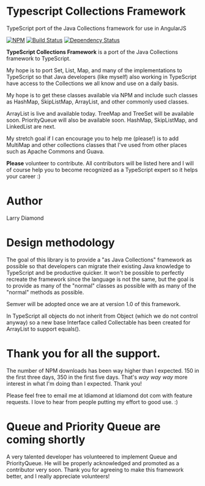 # Typescript Collections Framework
TypeScript port of the Java Collections framework for use in AngularJS

[![NPM](https://nodei.co/npm/typescriptcollectionsframework.png?compact=true)](https://npmjs.org/typescriptcollectionsframework)
[![Build Status](https://travis-ci.org/larrydiamond/typescriptcollectionsframework.svg?branch=master)](https://travis-ci.org/larrydiamond/typescriptcollectionsframework)
[![Dependency Status](https://david-dm.org/larrydiamond/typescriptcollectionsframework.svg)](https://david-dm.org/larrydiamond/typescriptcollectionsframework)

**TypeScript Collections Framework** is a port of the Java Collections framework to TypeScript.   

My hope is to port Set, List, Map, and many of the implementations to TypeScript so that Java developers (like myself) 
also working in TypeScript have access to the Collections we all know and use on a daily basis.

My hope is to get these classes available via NPM and include such classes as HashMap, SkipListMap, ArrayList, and other commonly used classes.

ArrayList is live and available today.  TreeMap and TreeSet will be available soon.   PriorityQueue will also be available soon.   HashMap, SkipListMap, and LinkedList are next.

My stretch goal if I can encourage you to help me (please!) is to add MultiMap and other collections classes that I've used from other places such as Apache Commons and Guava.

**Please** volunteer to contribute.   All contributors will be listed here and I will of course help you to become recognized as a TypeScript expert so it helps your career  :)

# Author
Larry Diamond

# Design methodology
The goal of this library is to provide a "as Java Collections" framework as possible so that developers can migrate their existing Java knowledge to TypeScript and be productive quicker.   It won't be possible to perfectly recreate the framework since the language is not the same, but the goal is to provide as many of the "normal" classes as possible with as many of the "normal" methods as possible.

Semver will be adopted once we are at version 1.0 of this framework.

In TypeScript all objects do not inherit from Object (which we do not control anyway) so a new base Interface called Collectable has been created for ArrayList to support equals().

# Thank you for all the support.   
The number of NPM downloads has been way higher than I expected.  150 in the first three days, 350 in the first five days. That's *way* *way* *way* more interest in what I'm doing than I expected.   Thank you!  

Please feel free to email me at ldiamond at ldiamond dot com with feature requests.  I love to hear from people putting my effort to good use.   :)

# Queue and Priority Queue are coming shortly
A very talented developer has volunteered to implement Queue and PriorityQueue.   He will be properly acknowledged and promoted as a contributor very soon.    Thank you for agreeing to make this framework better, and I really appreciate volunteers!
